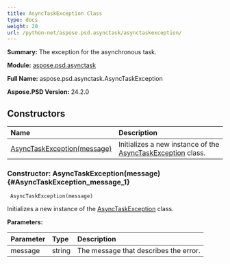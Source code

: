 ```yaml
---
title: AsyncTaskException Class
type: docs
weight: 20
url: /python-net/aspose.psd.asynctask/asynctaskexception/
---
```


**Summary:** The exception for the asynchronous task.

**Module:** [aspose.psd.asynctask](/psd/python-net/aspose.psd.asynctask/)

**Full Name:** aspose.psd.asynctask.AsyncTaskException

**Aspose.PSD Version:** 24.2.0

## **Constructors**
| **Name** | **Description** |
| :- | :- |
| [AsyncTaskException(message)](#AsyncTaskException_message_1) | Initializes a new instance of the [AsyncTaskException](/psd/python-net/aspose.psd.asynctask/asynctaskexception/) class. |


### Constructor: AsyncTaskException(message) {#AsyncTaskException_message_1}


```
 AsyncTaskException(message) 
```

Initializes a new instance of the [AsyncTaskException](/psd/python-net/aspose.psd.asynctask/asynctaskexception/) class.

**Parameters:**

| Parameter | Type | Description |
| :- | :- | :- |
| message | string | The message that describes the error. |

